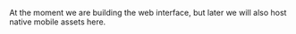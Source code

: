 At the moment we are building the web interface, but later we will also host native mobile assets here.